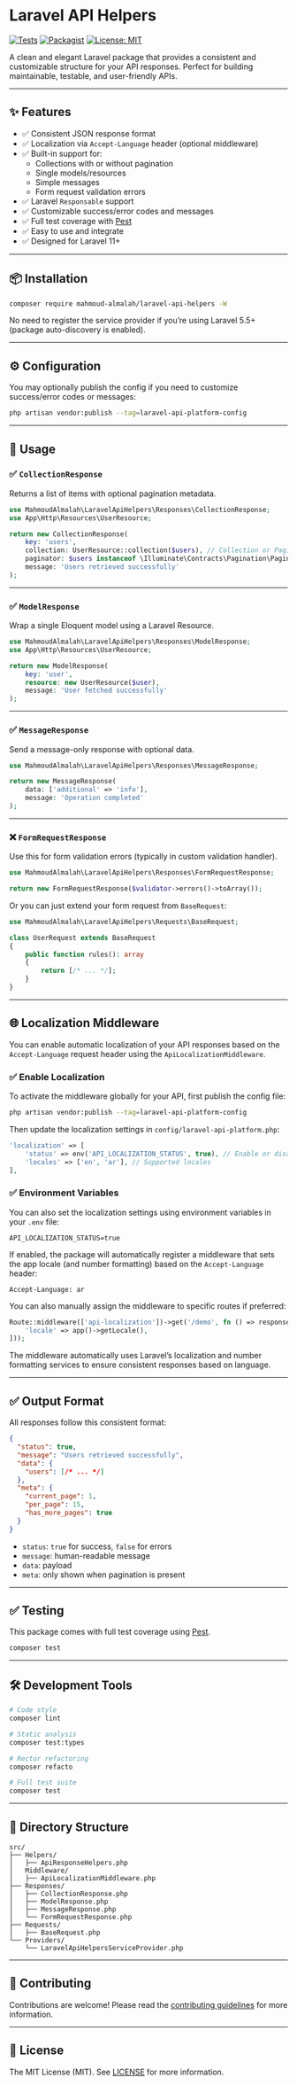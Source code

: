 # Laravel API Helpers

[![Tests](https://github.com/mahmoud-almalah/laravel-api-helpers/actions/workflows/test.yml/badge.svg)](https://github.com/mahmoud-almalah/laravel-api-helpers/actions)
[![Packagist](https://img.shields.io/packagist/v/mahmoud-almalah/laravel-api-helpers)](https://packagist.org/packages/mahmoud-almalah/laravel-api-helpers)
[![License: MIT](https://img.shields.io/badge/license-MIT-blue.svg)](LICENSE)

A clean and elegant Laravel package that provides a consistent and customizable structure for your API responses. Perfect for building maintainable, testable, and user-friendly APIs.

---

## ✨ Features

- ✅ Consistent JSON response format
- ✅ Localization via `Accept-Language` header (optional middleware)
- ✅ Built-in support for:
  - Collections with or without pagination
  - Single models/resources
  - Simple messages
  - Form request validation errors
- ✅ Laravel `Responsable` support
- ✅ Customizable success/error codes and messages
- ✅ Full test coverage with [Pest](https://pestphp.com)
- ✅ Easy to use and integrate
- ✅ Designed for Laravel 11+

---

## 📦 Installation

```bash
composer require mahmoud-almalah/laravel-api-helpers -W
```

No need to register the service provider if you’re using Laravel 5.5+ (package auto-discovery is enabled).

---

## ⚙️ Configuration

You may optionally publish the config if you need to customize success/error codes or messages:

```bash
php artisan vendor:publish --tag=laravel-api-platform-config
```

---

## 🚀 Usage

### ✅ `CollectionResponse`

Returns a list of items with optional pagination metadata.

```php
use MahmoudAlmalah\LaravelApiHelpers\Responses\CollectionResponse;
use App\Http\Resources\UserResource;

return new CollectionResponse(
    key: 'users',
    collection: UserResource::collection($users), // Collection or Paginator
    paginator: $users instanceof \Illuminate\Contracts\Pagination\Paginator ? $users : null,
    message: 'Users retrieved successfully'
);
```

---

### ✅ `ModelResponse`

Wrap a single Eloquent model using a Laravel Resource.

```php
use MahmoudAlmalah\LaravelApiHelpers\Responses\ModelResponse;
use App\Http\Resources\UserResource;

return new ModelResponse(
    key: 'user',
    resource: new UserResource($user),
    message: 'User fetched successfully'
);
```

---

### ✅ `MessageResponse`

Send a message-only response with optional data.

```php
use MahmoudAlmalah\LaravelApiHelpers\Responses\MessageResponse;

return new MessageResponse(
    data: ['additional' => 'info'],
    message: 'Operation completed'
);
```

---

### ❌ `FormRequestResponse`

Use this for form validation errors (typically in custom validation handler).

```php
use MahmoudAlmalah\LaravelApiHelpers\Responses\FormRequestResponse;

return new FormRequestResponse($validator->errors()->toArray());
```

Or you can just extend your form request from `BaseRequest`:

```php
use MahmoudAlmalah\LaravelApiHelpers\Requests\BaseRequest;

class UserRequest extends BaseRequest
{
    public function rules(): array
    {
        return [/* ... */];
    }
}
```

---

## 🌐 Localization Middleware

You can enable automatic localization of your API responses based on the `Accept-Language` request header using the `ApiLocalizationMiddleware`.

### ✅ Enable Localization

To activate the middleware globally for your API, first publish the config file:

```bash
php artisan vendor:publish --tag=laravel-api-platform-config
```

Then update the localization settings in `config/laravel-api-platform.php`:

```php
'localization' => [
    'status' => env('API_LOCALIZATION_STATUS', true), // Enable or disable localization
    'locales' => ['en', 'ar'], // Supported locales
],
```

### ✅ Environment Variables

You can also set the localization settings using environment variables in your `.env` file:

```env
API_LOCALIZATION_STATUS=true
```

If enabled, the package will automatically register a middleware that sets the app locale (and number formatting) based on the `Accept-Language` header:

```http
Accept-Language: ar
```

You can also manually assign the middleware to specific routes if preferred:

```php
Route::middleware(['api-localization'])->get('/demo', fn () => response()->json([
    'locale' => app()->getLocale(),
]));
```

The middleware automatically uses Laravel’s localization and number formatting services to ensure consistent responses based on language.

---

## ✅ Output Format

All responses follow this consistent format:

```json
{
  "status": true,
  "message": "Users retrieved successfully",
  "data": {
    "users": [/* ... */]
  },
  "meta": {
    "current_page": 1,
    "per_page": 15,
    "has_more_pages": true
  }
}
```

- `status`: `true` for success, `false` for errors
- `message`: human-readable message
- `data`: payload
- `meta`: only shown when pagination is present

---

## ✅ Testing

This package comes with full test coverage using [Pest](https://pestphp.com).

```bash
composer test
```

---

## 🛠 Development Tools

```bash
# Code style
composer lint

# Static analysis
composer test:types

# Rector refactoring
composer refacto

# Full test suite
composer test
```

---

## 📂 Directory Structure

```
src/
├── Helpers/
│   ├── ApiResponseHelpers.php
│   Middleware/
│   ├── ApiLocalizationMiddleware.php
├── Responses/
│   ├── CollectionResponse.php
│   ├── ModelResponse.php
│   ├── MessageResponse.php
│   └── FormRequestResponse.php
├── Requests/
│   ├── BaseRequest.php
└── Providers/
    └── LaravelApiHelpersServiceProvider.php
```

---

## 🤝 Contributing

Contributions are welcome! Please read the [contributing guidelines](CONTRIBUTING.md) for more information.

---

## 📄 License

The MIT License (MIT). See [LICENSE](LICENSE.md) for more information.
